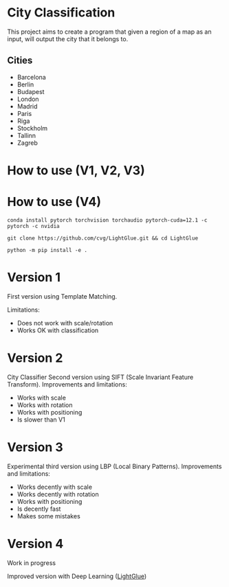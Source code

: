 # City Classification
This project aims to create a program that given a region of a map as an input, will output the city that it belongs to.

## Cities
- Barcelona
- Berlin
- Budapest
- London
- Madrid
- Paris
- Riga
- Stockholm
- Tallinn
- Zagreb

# How to use (V1, V2, V3)

# How to use (V4)

```commandline
conda install pytorch torchvision torchaudio pytorch-cuda=12.1 -c pytorch -c nvidia

git clone https://github.com/cvg/LightGlue.git && cd LightGlue

python -m pip install -e .
```

# Version 1
First version using Template Matching.

Limitations:
- Does not work with scale/rotation
- Works OK with classification

# Version 2
City Classifier
Second version using SIFT (Scale Invariant Feature Transform).
Improvements and limitations:
- Works with scale
- Works with rotation
- Works with positioning
- Is slower than V1

# Version 3
Experimental third version using LBP (Local Binary Patterns).
Improvements and limitations:
- Works decently with scale
- Works decently with rotation
- Works with positioning
- Is decently fast
- Makes some mistakes

# Version 4
Work in progress

Improved version with Deep Learning ([LightGlue](https://github.com/cvg/LightGlue))
